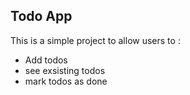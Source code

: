 ## Todo App

This is a simple project to allow users to :

 - Add todos
 - see exsisting todos
 - mark todos as done